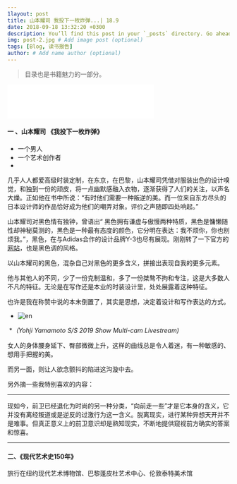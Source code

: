 ```yaml
---
1layout: post
title: 山本耀司 我投下一枚炸弹...| 18.9
date: 2018-09-18 13:32:20 +0300
description: You’ll find this post in your `_posts` directory. Go ahead and edit it and re-build the site to see your changes. # Add post description (optional)
img: post-2.jpg # Add image post (optional)
tags: [Blog, 读书报告]
author: # Add name author (optional)
---
```








> 目录也是书籍魅力的一部分。

<iframe frameborder="0" border="1" marginwidth="0" marginheight="0" width="333" height="77" src="//music.163.com/outchain/player?type=2&amp;id=574195509&amp;auto=0&amp;height=66">
    </iframe>


<br/>

#### 一 、山本耀司 《我投下一枚炸弹》

* 一个男人
* 一个艺术创作者
*  



几乎人人都爱高级时装定制，在东京，在巴黎，山本耀司凭借对服装出色的设计嗅觉，和独到一份的顽皮，将一点幽默感融入衣物，逐渐获得了人们的关注，以声名大燥。正如他在书中所说：“有时他们需要一种叛逆的美。而一位来自东方尽头的日本设计师的作品恰好成为他们的嘲弄对象。评价之声随即四处响起。”



山本耀司对黑色情有独钟，曾语出“ 黑色拥有谦虚与傲慢两种特质，黑色是慵懒随性却神秘莫测的，黑色是一种最有态度的颜色，它分明在表达：我不烦你，你也别烦我。”，黑色，在与Adidas合作的设计品牌Y-3也尽有展现。刚刚转了一下官方的[网站](http://www.yohjiyamamoto.co.jp/)，也是黑色调的风格。



以山本耀司的黑色，混杂自己对黑色的更多含义，拼接出表现自我的更多元素。

他与其他人的不同，少了一份克制温和，多了一份桀骜不拘和专注，这是大多数人不凡的特征。无论是在写作还是本业的时装设计里，处处展露着这种特征。

也许是我在称赞中说的本末倒置了，其实是思想，决定着设计和写作表达的方式。



- ![en](https://wx1.sinaimg.cn/mw690/006UfI1Vgy1fvsm4yepfdj31hc0nfwgz.jpg)

​                      **（Yohji Yamamoto S/S  2019 Show Multi-cam Livestream)*



女人的身体腰身延下、臀部微微上升，这样的曲线总是令人着迷，有一种敏感的、想用手把握的美。

而另一面，则让人欲念颤抖的陷进这沟漩中去。



另外摘一些我特别喜欢的内容：

------

现如今，前卫已经退化为时尚的另一种分类，“向前走一些”才是它本身的含义，它并没有离经叛道或是逆反的过激行为这一含义。脱离现实，进行某种异想天开并不是难事。但真正意义上的前卫意识却是熟知现实，不断地提供窥视前方确实的答案和惊喜。

------









#### 二、《现代艺术史150年》



旅行在纽约现代艺术博物馆、巴黎蓬皮杜艺术中心、伦敦泰特美术馆